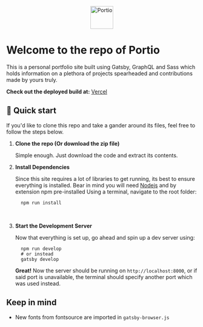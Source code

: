 <p align="center">
  <a href="https://www.gatsbyjs.com">
    <img alt="Portio" src="./static/logo.png" width="60" />
  </a>
</p>

# Welcome to the repo of Portio

This is a personal portfolio site built using Gatsby, GraphQL and Sass which holds information on a plethora of projects spearheaded and contributions made by yours truly.

**Check out the deployed build at:** [Vercel](https://portio-eight.vercel.app/)

## 🚀 Quick start

If you'd like to clone this repo and take a gander around its files, feel free to follow the steps below.

1. **Clone the repo (Or download the zip file)**

   Simple enough. Just download the code and extract its contents.
   <br>

2. **Install Dependencies**

   Since this site requires a lot of libraries to get running, its best to ensure everything is installed. Bear in mind you will need [Nodejs](https://nodejs.org/en/) and by extension npm pre-installed
   Using a terminal, navigate to the root folder:

   ```shell
     npm run install
   ```

   <br>

3. **Start the Development Server**

   Now that everything is set up, go ahead and spin up a dev server using:

   ```shell
     npm run develop
     # or instead
     gatsby develop
   ```

   **Great!** Now the server should be running on `http://localhost:8000`, or if said port is unavailable, the terminal should specify another port which was used instead.

## Keep in mind

- New fonts from fontsource are imported in `gatsby-browser.js`
